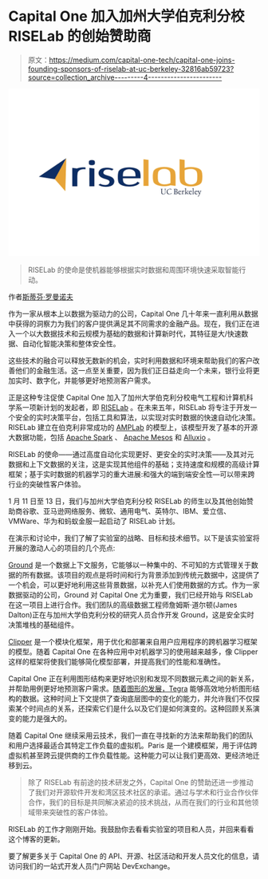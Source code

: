 # Capital One 加入加州大学伯克利分校 RISELab 的创始赞助商

> 原文：<https://medium.com/capital-one-tech/capital-one-joins-founding-sponsors-of-riselab-at-uc-berkeley-32816ab59723?source=collection_archive---------4----------------------->

![](img/5d36ba934ff459761a5c412a499f6c00.png)

> RISELab 的使命是使机器能够根据实时数据和周围环境快速采取智能行动。

作者[斯蒂芬·罗曼诺夫](https://www.linkedin.com/in/stephen-romanoff-b648733/)

作为一家从根本上以数据为驱动力的公司，Capital One 几十年来一直利用从数据中获得的洞察力为我们的客户提供满足其不同需求的金融产品。现在，我们正在进入一个以大数据技术和云规模为基础的数据和计算新时代，其特征是大/快速数据、自动化智能决策和整体安全性。

这些技术的融合可以释放无数新的机会，实时利用数据和环境来帮助我们的客户改善他们的金融生活。这一点至关重要，因为我们正日益走向一个未来，银行业将更加实时、数字化，并能够更好地预测客户需求。

正是这种专注促使 Capital One 加入了加州大学伯克利分校电气工程和计算机科学系一项新计划的发起者，即 [RISELab](https://rise.cs.berkeley.edu/) 。在未来五年，RISELab 将专注于开发一个安全的实时决策平台，包括工具和算法，以实现对实时数据的快速自动化决策。RISELab 建立在伯克利非常成功的 [AMPLab](https://amplab.cs.berkeley.edu/) 的模型上，该模型开发了基本的开源大数据功能，包括 [Apache Spark](http://spark.apache.org/) 、 [Apache Mesos](http://mesos.apache.org/) 和 [Alluxio](http://www.alluxio.org/) 。

RISELab 的使命——通过高度自动化实现更好、更安全的实时决策——及其对元数据和上下文数据的关注，这是实现其他组件的基础；支持速度和规模的高级计算框架；基于实时数据的机器学习的重大进展:和强大的端到端安全性—可以带来跨行业的突破性客户体验。

1 月 11 日至 13 日，我们与加州大学伯克利分校 RISELab 的师生以及其他创始赞助商谷歌、亚马逊网络服务、微软、通用电气、英特尔、IBM、爱立信、VMWare、华为和蚂蚁金服一起启动了 RISELab 计划。

在演示和讨论中，我们了解了实验室的战略、目标和技术细节。以下是该实验室将开展的激动人心的项目的几个亮点:

[Ground](https://rise.cs.berkeley.edu/projects/ground/) 是一个数据上下文服务，它能够以一种集中的、不可知的方式管理关于数据的所有数据。该项目的观点是将时间和行为背景添加到传统元数据中，这提供了一个机会，可以更好地利用这些背景数据，以补充人们使用数据的方式。作为一家数据驱动的公司，Ground 对 Capital One 尤为重要，我们已经开始与 RISELab 在这一项目上进行合作。我们团队的高级数据工程师詹姆斯·道尔顿(James Dalton)正在与加州大学伯克利分校的研究人员合作开发 Ground，这是安全实时决策堆栈的基础组件。

[Clipper](https://rise.cs.berkeley.edu/projects/clipper/) 是一个模块化框架，用于优化和部署来自用户应用程序的跨机器学习框架的模型。随着 Capital One 在各种应用中对机器学习的使用越来越多，像 Clipper 这样的框架将使我们能够简化模型部署，并提高我们的性能和准确性。

Capital One 正在利用图形结构来更好地识别和发现不同数据元素之间的新关系，并帮助用例更好地预测客户需求。[随着图形的发展，Tegra](https://rise.cs.berkeley.edu/projects/tegra/) 能够高效地分析图形结构的数据。这种时间上下文提供了查询底层图中的变化的能力，并允许我们不仅探索某个时间点的关系，还探索它们是什么以及它们是如何演变的。这种回顾关系演变的能力是强大的。

随着 Capital One 继续采用云技术，我们一直在寻找新的方法来帮助我们的团队和用户选择最适合其特定工作负载的虚拟机。Paris 是一个建模框架，用于评估跨虚拟机甚至跨云提供商的工作负载性能。这种能力可以让我们更高效、更经济地迁移到云。

> 除了 RISELab 有前途的技术研发之外，Capital One 的赞助还进一步推动了我们对开源软件开发和湾区技术社区的承诺。通过与学术和行业合作伙伴合作，我们的目标是共同解决紧迫的技术挑战，从而在我们的行业和其他领域带来突破性的客户体验。

RISELab 的工作才刚刚开始。我鼓励你去看看实验室的项目和人员，并回来看看这个博客的更新。

要了解更多关于 Capital One 的 API、开源、社区活动和开发人员文化的信息，请访问我们的一站式开发人员门户网站 DevExchange。[](https://developer.capitalone.com/)
